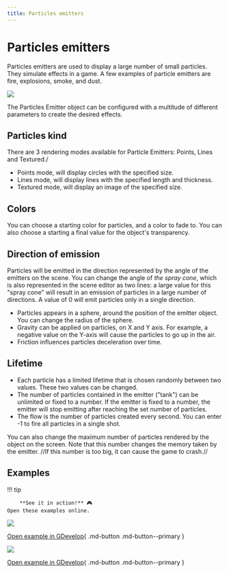 ```yaml
---
title: Particles emitters
---
```

# Particles emitters

Particles emitters are used to display a large number of small particles. They simulate effects in a game. A few examples of particle emitters are fire, explosions, smoke, and dust.

![](/gdevelop5/objects/particles_emitter/pasted/20230304-153952.png)

The Particles Emitter object can be configured with a multitude of different parameters to create the desired effects.

## Particles kind

There are 3 rendering modes available for Particle Emitters: Points, Lines and Textured./

* Points mode, will display circles with the specified size.
* Lines mode,  will display lines with the specified length and thickness.
* Textured mode, will display an image of the specified size.

## Colors

You can choose a starting color for particles, and a color to fade to. You can also choose a starting a final value for the object's transparency.

## Direction of emission

Particles will be emitted in the direction represented by the angle of the emitters on the scene. You can change the angle of *the spray cone*, which is also represented in the scene editor as two lines: a large value for this "spray cone" will result in an emission of particles in a large number of directions. A value of 0 will emit particles only in a single direction.

* Particles appears in a sphere, around the position of the emitter object. You can change the radius of the sphere.
* Gravity can be applied on particles, on X and Y axis. For example, a negative value on the Y-axis will cause the particles to go up in the air.
* Friction influences particles deceleration over time.

## Lifetime

* Each particle has a limited lifetime that is chosen randomly between two values. These two values can be changed.
* The number of particles contained in the emitter ("tank") can be unlimited or fixed to a number. If the emitter is fixed to a number, the emitter will stop emitting after reaching the set number of particles.
* The flow is the number of particles created every second. You can enter -1 to fire all particles in a single shot.

You can also change the maximum number of particles rendered by the object on the screen. Note that this number changes the memory taken by the emitter. //If this number is too big, it can cause the game to crash.//

## Examples 

!!! tip
    
        **See it in action!** 🎮  
    Open these examples online.


[![](/gdevelop5/objects/particleemitterexplosionsnew.png)](https://editor.gdevelop.io/?project=example://particles-explosions)

[Open example in GDevelop](https://editor.gdevelop.io/?project=example://particles-explosions){ .md-button .md-button--primary }

[![](/gdevelop5/objects/particleemitervariousnew.png)](https://editor.gdevelop.io/?project=example://particles-various-effects)

[Open example in GDevelop](https://editor.gdevelop.io/?project=example://particles-various-effects){ .md-button .md-button--primary }